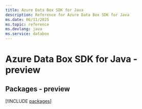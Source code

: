 ```yaml
---
title: Azure Data Box SDK for Java
description: Reference for Azure Data Box SDK for Java
ms.date: 06/11/2025
ms.topic: reference
ms.devlang: java
ms.service: databox
---
```

# Azure Data Box SDK for Java - preview
## Packages - preview
[!INCLUDE [packages](data-box-index.md)]
